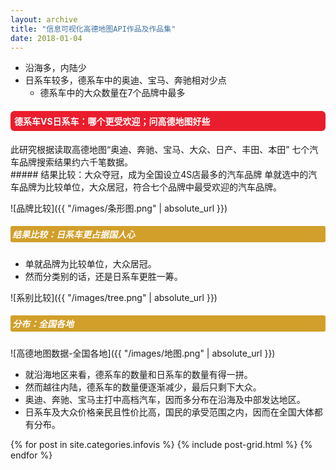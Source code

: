 ```yaml
---
layout: archive
title: "信息可视化高德地图API作品及作品集"
date: 2018-01-04
---
```


- 沿海多，内陆少
- 日系车较多，德系车中的奥迪、宝马、奔驰相对少点
  - 德系车中的大众数量在7个品牌中最多
 
<style>
h4{background: #EA1D2D; color:white; border-radius:6px; padding:6px;}
h5{background: #D19F2A; color:white; border-radius:3px; padding:3px;}
</style>
<h4>德系车VS日系车：哪个更受欢迎；问高德地图好些</h4>
此研究根据读取高德地图“奥迪、奔驰、宝马、大众、日产、丰田、本田” 七个汽车品牌搜索结果约六千笔数据。

<div class="row">
<div class="col-sm-7" markdown="1"><!-- left -->
##### 结果比较：大众夺冠，成为全国设立4S店最多的汽车品牌
单就选中的汽车品牌为比较单位，大众居冠，符合七个品牌中最受欢迎的汽车品牌。

![品牌比较]({{ "/images/条形图.png" | absolute_url }})

##### 结果比较：日系车更占据国人心

- 单就品牌为比较单位，大众居冠。
- 然而分类别的话，还是日系车更胜一筹。

![系别比较]({{ "/images/tree.png" | absolute_url }})

</div> 
<div class="col-sm-5" markdown="1" ><!-- right -->

##### 分布：全国各地
![高德地图数据-全国各地]({{ "/images/地图.png" | absolute_url }})

* 就沿海地区来看，德系车的数量和日系车的数量有得一拼。
* 然而越往内陆，德系车的数量便逐渐减少，最后只剩下大众。
* 奥迪、奔驰、宝马主打中高档汽车，因而多分布在沿海及中部发达地区。
* 日系车及大众价格亲民且性价比高，国民的承受范围之内，因而在全国大体都有分布。

</div>

<div class="tiles">
{% for post in site.categories.infovis %}
  {% include post-grid.html %}
{% endfor %}
</div><!-- /.tiles 把所有categories 有 infovis 的列出来-->
